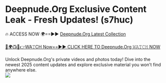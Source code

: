 # Deepnude.Org Exclusive Content Leak - Fresh Updates! (s7huc)

🔥 ACCESS NOW 🌍==►► <a href="https://tinyurl.com/yc657z5k" rel="nofollow">Deepnude.Org Latest Collection</a>
<br><br>
[🔴🌍📺📱👉WA𝚃CH Now==►► CLICK HERE TO Deepnude.Org 𝚆𝙰𝚃𝙲𝙷 NOW](https://tinyurl.com/yc657z5k)
<br><br>
Unlock Deepnude.Org's private videos and photos today! Dive into the newest 2025 content updates and explore exclusive material you won’t find anywhere else.
<br>
<a href="https://tinyurl.com/yc657z5k" rel="nofollow" data-target="animated-image.originalLink"><img src="https://camo.githubusercontent.com/8a4f000d20f83aca3bf7ec5f350d767afa0574a8a352519fd8cfa583a6f93a33/68747470733a2f2f692e696d6775722e636f6d2f644a486b345a712e676966" data-canonical-src="https://i.imgur.com/dJHk4Zq.gif" style="max-width: 100%; display: inline-block;" data-target="animated-image.originalImage"></a>
<br>
